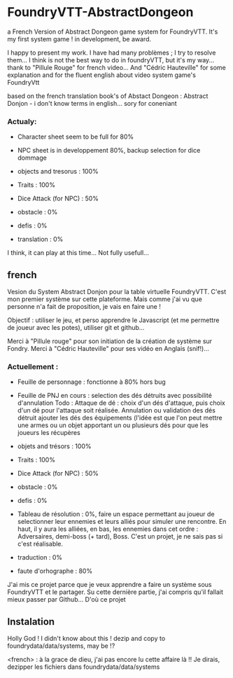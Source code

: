 # FoundryVTT-AbstractDongeon
a French Version of Abstract Dongeon game system for FoundryVTT. It's my first system game !
in development, be award.

I happy to present my work. I have had many problèmes ; I try to resolve them... I think is not the best way to do in foundryVTT, but it's my way...
thank to "Pillule Rouge" for french video... And "Cédric Hauteville" for some explanation and for the fluent english about video system game's FoundryVtt

based on the french translation book's of Abstact Dongeon : Abstract Donjon - i don't know terms in english... sory for coneniant

### Actualy:
  - Character sheet seem to be full for 80% 
  - NPC sheet is in developpement 80%, backup selection for dice dommage
  - objects and tresorus : 100%
  - Traits : 100%
  - Dice Attack (for NPC) : 50%
  - obstacle : 0%
  - defis : 0%
  
  - translation : 0%
  
  I think, it can play at this time... Not fully usefull...
  
## french
Vesion du System Abstract Donjon pour la table virtuelle FoundryVTT. C'est mon premier système sur cette plateforme. Mais comme j'ai vu que personne n'a fait de proposition, je vais en faire une !

Objectif : utiliser le jeu, et perso apprendre le Javascript (et me permettre de joueur avec les potes), utiliser git et github...
  
 Merci à "Pillule rouge" pour son initiation de la création de système sur Fondry. Merci à "Cédric Hauteville" pour ses vidéo en Anglais (snif!)...


### Actuellement :
  - Feuille de personnage : fonctionne à 80% hors bug
  - Feuille de PNJ en cours : selection des dés détruits avec possibilité d'annulation
          Todo :  Attaque de dé : choix d'un dés d'attaque, puis choix d'un dé pour l'attaque soit réalisée.
                  Annulation ou validation des dés détruit
                  ajouter les dés des équipements (l'idée est que l'on peut mettre une armes ou un objet apportant un ou plusieurs dés pour que les joueurs les récupères
  - objets and trésors : 100%
  - Traits : 100%
  - Dice Attack (for NPC) : 50%
  - obstacle : 0%
  - defis : 0%
  - Tableau de résolution : 0%, faire un espace permettant au joueur de selectionner leur ennemies et leurs alliés pour simuler une rencontre. En haut, il y aura les alliées, en bas, les ennemies dans cet ordre : Adversaires, demi-boss (+ tard), Boss. C'est un projet, je ne sais pas si c'est réalisable.

  - traduction : 0%
  - faute d'orhographe : 80%
 
J'ai mis ce projet parce que je veux apprendre a faire un système sous FoundryVTT et le partager. Su cette dernière partie, j'ai compris qu'il fallait mieux passer par Github... D'où ce projet


## Instalation

Holly God ! I didn't know about this ! dezip and copy to foundrydata/data/systems, may be !?

\<french\> : à la grace de dieu, j'ai pas encore lu cette affaire là !! Je dirais, dezipper les fichiers dans foundrydata/data/systems
  
